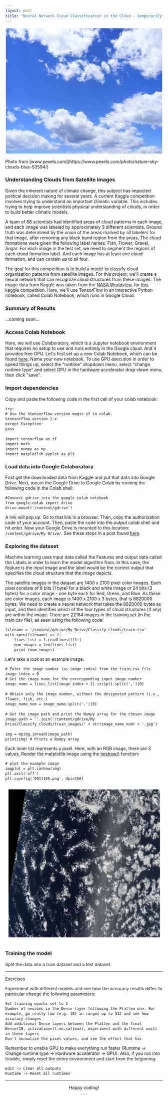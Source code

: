 ```yaml
---
layout: post
title: "Neural Network Cloud Classification in the Cloud - temporarily on hold"
---
```


<p align="center"><img src="/assets/img/blue-clouds-day-fluffy-53594.jpeg" width="500" height="400"></p>
Photo from [www.pexels.com](https://www.pexels.com/photo/nature-sky-clouds-blue-53594/)

### Understanding Clouds from Satellite Images
Given the inherent nature of climate change, this subject has impacted political decision making for several years. A current Kaggle competition involves trying to understand an important climatic variable. This includes trying to help improve scientists physical understanding of clouds, in order to build better climatic models. 

A team of 68 scientists had identified areas of cloud patterns in each image, and each image was labeled by approximately 3 different scientists. Ground truth was determined by the union of the areas marked by all labelers for that image, after removing any black band region from the areas. The cloud formations were given the following label names: Fish, Flower, Gravel, Sugar. For each image in the test set, we need to segment the regions of each cloud formation label. And each image has at least one cloud formation, and can contain up to all four.

The goal for this competition is to build a model to classify cloud organization patterns from satellite images. For this project, we'll create a neural network that can recognize cloud structures from these images. The image data from Kaggle was taken from the [NASA Worldview](https://worldview.earthdata.nasa.gov/?l=Reference_Labels(hidden),Reference_Features(hidden),Coastlines,VIIRS_SNPP_CorrectedReflectance_TrueColor(hidden),MODIS_Aqua_CorrectedReflectance_TrueColor(hidden),MODIS_Terra_CorrectedReflectance_TrueColor), for [this](https://www.kaggle.com/c/understanding_cloud_organization) kaggle competition. Here, we'll use TensorFlow in an interactive Python notebook, called Colab Notebook, which runs in Google Cloud.

### Summary of Results
...coming soon...

### Access Colab Notebook 
Here, we will use Colaboratory, which is a Jupyter notebook environment that requires no setup to use and runs entirely in the Google cloud. And it provides free GPU. Let's first set up a new Colab Notebook, which can be found [here](https://colab.research.google.com/notebooks/welcome.ipynb#recent=true). Name your new notebook. To use GPU execution in order to speed things up, select the “runtime” dropdown menu, select “change runtime type” and select GPU in the hardware accelerator drop-down menu, then click "save".

### Import dependencies
Copy and paste the following code in the first cell of your colab notebook:

    try:
    # Use the %tensorflow_version magic if in colab.
    %tensorflow_version 2.x
    except Exception:
    pass

    import tensorflow as tf
    import math
    import numpy as np
    import matplotlib.pyplot as plt

### Load data into Google Colaboratory
First get the downloaded data from Kaggle and put that data into Google Drive. Next, mount the Google Drive to Google Colab by running the following code in the Colab shell:

    #Connect gdrive into the google colab notebook
    from google.colab import drive
    drive.mount('/content/gdrive')

A link will pop up. Go to that link in a browser. Then, copy the authorization code of your account. Then, paste the code into the output colab shell and hit enter. Now your Google Drive is mounted to this location: `/content/gdrive/My Drive/`. See these steps in a post found [here](https://www.marktechpost.com/2019/06/07/how-to-connect-google-colab-with-google-drive/).

### Exploring the dataset
Machine learning uses input data called the Features and output data called the Labels in order to learn the model algorithm from. In this case, the feature is the input image and the label would be the correct output that specifies the cloud structure that the image depicts.

The satellite images in the dataset are 1400 x 2100 pixel color images. Each pixel consists of 8 bits (1 byte) for a black and white image or 24 bits (3 bytes) for a color image - one byte each for Red, Green, and Blue. As these are color images, each image is 1400 x 2100 x 3 bytes, that is 8820000 bytes. We need to create a neural network that takes the 8820000 bytes as input, and then identifies which of the four types of cloud structures (if any) are within the image. There are 22184 images in the training set (in the train.csv file), as seen using the following code:

    filename = '/content/gdrive/My Drive/Classify_clouds/train.csv'
    with open(filename) as f:
        lines_list = f.readlines()[1:]
        num_images = len(lines_list) 
        print (num_images)

Let's take a look at an example image.

    # Enter the image number (as image_index) from the train.csv file
    image_index = 0
    # Get the image name for the corresponding input image number
    image_name = lines_list[image_index + 1].strip().split(',')[0]

    # Obtain only the image number, without the designated pattern (i.e., flower, fish, etc.)
    image_name_num = image_name.split('.')[0]

    # Get the image path and print the Numpy array for the chosen image
    image_path = ''.join('/content/gdrive/My Drive/Classify_clouds/train_images/' + str(image_name_num) + '.jpg')

    img = mpimg.imread(image_path)
    print(img) # Prints a Numpy array

Each inner list represents a pixel. Here, with an RGB image, there are 3 values. Render the matplotlib image using the [imshow()](https://matplotlib.org/3.1.1/api/_as_gen/matplotlib.pyplot.imshow.html#matplotlib.pyplot.imshow) function:

    # plot the example image
    imgplot = plt.imshow(img)
    plt.axis('off')
    plt.savefig('0011165.png', dpi=150)


<img src="/assets/img/0011165_Flower.png" width="700" height="500">

### Training the model
Split the data into a train dataset and a test dataset.



________
Exercises

Experiment with different models and see how the accuracy results differ. In particular change the following parameters:

    Set training epochs set to 1
    Number of neurons in the Dense layer following the Flatten one. For example, go really low (e.g. 10) in ranges up to 512 and see how accuracy changes
    Add additional Dense layers between the Flatten and the final Dense(10, activation=tf.nn.softmax), experiment with different units in these layers
    Don't normalize the pixel values, and see the effect that has

Remember to enable GPU to make everything run faster (Runtime -> Change runtime type -> Hardware accelerator -> GPU). Also, if you run into trouble, simply reset the entire environment and start from the beginning:

    Edit -> Clear all outputs
    Runtime -> Reset all runtimes
_________

<center>Happy coding!<center>

<center>.       .       .<center>